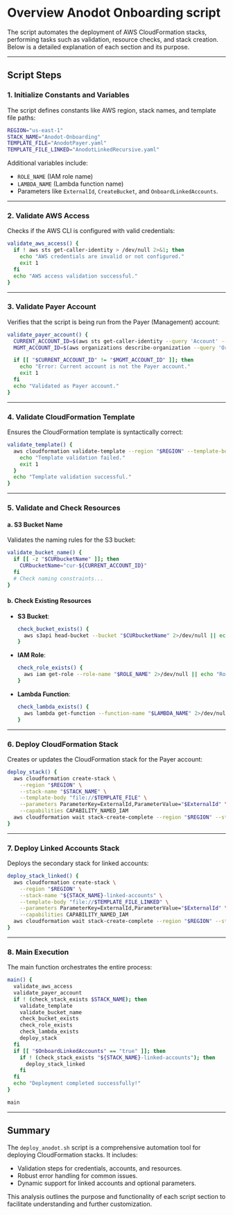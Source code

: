 # Overview Anodot Onboarding script

The script automates the deployment of AWS CloudFormation stacks, performing tasks such as validation, resource checks, and stack creation. Below is a detailed explanation of each section and its purpose.

---

## Script Steps

### 1. **Initialize Constants and Variables**

The script defines constants like AWS region, stack names, and template file paths:
```bash
REGION="us-east-1"
STACK_NAME="Anodot-Onboarding"
TEMPLATE_FILE="AnodotPayer.yaml"
TEMPLATE_FILE_LINKED="AnodotLinkedRecursive.yaml"
```
Additional variables include:
- `ROLE_NAME` (IAM role name)
- `LAMBDA_NAME` (Lambda function name)
- Parameters like `ExternalId`, `CreateBucket`, and `OnboardLinkedAccounts`.

---

### 2. **Validate AWS Access**

Checks if the AWS CLI is configured with valid credentials:
```bash
validate_aws_access() {
  if ! aws sts get-caller-identity > /dev/null 2>&1; then
    echo "AWS credentials are invalid or not configured."
    exit 1
  fi
  echo "AWS access validation successful."
}
```

---

### 3. **Validate Payer Account**

Verifies that the script is being run from the Payer (Management) account:
```bash
validate_payer_account() {
  CURRENT_ACCOUNT_ID=$(aws sts get-caller-identity --query 'Account' --output text)
  MGMT_ACCOUNT_ID=$(aws organizations describe-organization --query 'Organization.MasterAccountId' --output text)

  if [[ "$CURRENT_ACCOUNT_ID" != "$MGMT_ACCOUNT_ID" ]]; then
    echo "Error: Current account is not the Payer account."
    exit 1
  fi
  echo "Validated as Payer account."
}
```

---

### 4. **Validate CloudFormation Template**

Ensures the CloudFormation template is syntactically correct:
```bash
validate_template() {
  aws cloudformation validate-template --region "$REGION" --template-body "file://$TEMPLATE_FILE" || {
    echo "Template validation failed."
    exit 1
  }
  echo "Template validation successful."
}
```

---

### 5. **Validate and Check Resources**

#### a. **S3 Bucket Name**
Validates the naming rules for the S3 bucket:
```bash
validate_bucket_name() {
  if [[ -z "$CURbucketName" ]]; then
    CURbucketName="cur-${CURRENT_ACCOUNT_ID}"
  fi
  # Check naming constraints...
}
```

#### b. **Check Existing Resources**
- **S3 Bucket**:
  ```bash
  check_bucket_exists() {
    aws s3api head-bucket --bucket "$CURbucketName" 2>/dev/null || echo "Bucket does not exist."
  }
  ```
- **IAM Role**:
  ```bash
  check_role_exists() {
    aws iam get-role --role-name "$ROLE_NAME" 2>/dev/null || echo "Role does not exist."
  }
  ```
- **Lambda Function**:
  ```bash
  check_lambda_exists() {
    aws lambda get-function --function-name "$LAMBDA_NAME" 2>/dev/null || echo "Lambda does not exist."
  }
  ```

---

### 6. **Deploy CloudFormation Stack**

Creates or updates the CloudFormation stack for the Payer account:
```bash
deploy_stack() {
  aws cloudformation create-stack \
    --region "$REGION" \
    --stack-name "$STACK_NAME" \
    --template-body "file://$TEMPLATE_FILE" \
    --parameters ParameterKey=ExternalId,ParameterValue="$ExternalId" \
    --capabilities CAPABILITY_NAMED_IAM
  aws cloudformation wait stack-create-complete --region "$REGION" --stack-name "$STACK_NAME"
}
```

---

### 7. **Deploy Linked Accounts Stack**

Deploys the secondary stack for linked accounts:
```bash
deploy_stack_linked() {
  aws cloudformation create-stack \
    --region "$REGION" \
    --stack-name "${STACK_NAME}-linked-accounts" \
    --template-body "file://$TEMPLATE_FILE_LINKED" \
    --parameters ParameterKey=ExternalId,ParameterValue="$ExternalId" \
    --capabilities CAPABILITY_NAMED_IAM
  aws cloudformation wait stack-create-complete --region "$REGION" --stack-name "${STACK_NAME}-linked-accounts"
}
```

---

### 8. **Main Execution**

The main function orchestrates the entire process:
```bash
main() {
  validate_aws_access
  validate_payer_account
  if ! (check_stack_exists $STACK_NAME); then
    validate_template
    validate_bucket_name
    check_bucket_exists
    check_role_exists
    check_lambda_exists
    deploy_stack
  fi
  if [[ "$OnboardLinkedAccounts" == "true" ]]; then
    if ! (check_stack_exists "${STACK_NAME}-linked-accounts"); then
      deploy_stack_linked
    fi
  fi
  echo "Deployment completed successfully!"
}

main
```

---

## Summary

The `deploy_anodot.sh` script is a comprehensive automation tool for deploying CloudFormation stacks. It includes:
- Validation steps for credentials, accounts, and resources.
- Robust error handling for common issues.
- Dynamic support for linked accounts and optional parameters.

This analysis outlines the purpose and functionality of each script section to facilitate understanding and further customization.

